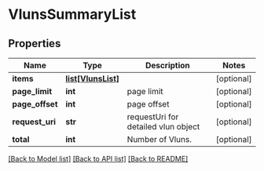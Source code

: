 # VlunsSummaryList

## Properties
Name | Type | Description | Notes
------------ | ------------- | ------------- | -------------
**items** | [**list[VlunsList]**](VlunsList.md) |  | [optional] 
**page_limit** | **int** | page limit | [optional] 
**page_offset** | **int** | page offset | [optional] 
**request_uri** | **str** | requestUri for detailed vlun object | [optional] 
**total** | **int** | Number of Vluns. | [optional] 

[[Back to Model list]](../README.md#documentation-for-models) [[Back to API list]](../README.md#documentation-for-api-endpoints) [[Back to README]](../README.md)


